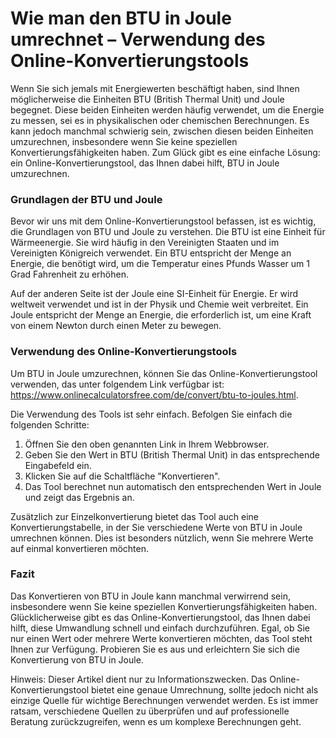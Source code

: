 Wie man den BTU in Joule umrechnet – Verwendung des Online-Konvertierungstools
==============================================================================

Wenn Sie sich jemals mit Energiewerten beschäftigt haben, sind Ihnen möglicherweise die Einheiten BTU (British Thermal Unit) und Joule begegnet. Diese beiden Einheiten werden häufig verwendet, um die Energie zu messen, sei es in physikalischen oder chemischen Berechnungen. Es kann jedoch manchmal schwierig sein, zwischen diesen beiden Einheiten umzurechnen, insbesondere wenn Sie keine speziellen Konvertierungsfähigkeiten haben. Zum Glück gibt es eine einfache Lösung: ein Online-Konvertierungstool, das Ihnen dabei hilft, BTU in Joule umzurechnen.

### Grundlagen der BTU und Joule

Bevor wir uns mit dem Online-Konvertierungstool befassen, ist es wichtig, die Grundlagen von BTU und Joule zu verstehen. Die BTU ist eine Einheit für Wärmeenergie. Sie wird häufig in den Vereinigten Staaten und im Vereinigten Königreich verwendet. Ein BTU entspricht der Menge an Energie, die benötigt wird, um die Temperatur eines Pfunds Wasser um 1 Grad Fahrenheit zu erhöhen.

Auf der anderen Seite ist der Joule eine SI-Einheit für Energie. Er wird weltweit verwendet und ist in der Physik und Chemie weit verbreitet. Ein Joule entspricht der Menge an Energie, die erforderlich ist, um eine Kraft von einem Newton durch einen Meter zu bewegen.

### Verwendung des Online-Konvertierungstools

Um BTU in Joule umzurechnen, können Sie das Online-Konvertierungstool verwenden, das unter folgendem Link verfügbar ist: <https://www.onlinecalculatorsfree.com/de/convert/btu-to-joules.html>.

Die Verwendung des Tools ist sehr einfach. Befolgen Sie einfach die folgenden Schritte:

1. Öffnen Sie den oben genannten Link in Ihrem Webbrowser.
2. Geben Sie den Wert in BTU (British Thermal Unit) in das entsprechende Eingabefeld ein.
3. Klicken Sie auf die Schaltfläche "Konvertieren".
4. Das Tool berechnet nun automatisch den entsprechenden Wert in Joule und zeigt das Ergebnis an.

Zusätzlich zur Einzelkonvertierung bietet das Tool auch eine Konvertierungstabelle, in der Sie verschiedene Werte von BTU in Joule umrechnen können. Dies ist besonders nützlich, wenn Sie mehrere Werte auf einmal konvertieren möchten.

### Fazit

Das Konvertieren von BTU in Joule kann manchmal verwirrend sein, insbesondere wenn Sie keine speziellen Konvertierungsfähigkeiten haben. Glücklicherweise gibt es das Online-Konvertierungstool, das Ihnen dabei hilft, diese Umwandlung schnell und einfach durchzuführen. Egal, ob Sie nur einen Wert oder mehrere Werte konvertieren möchten, das Tool steht Ihnen zur Verfügung. Probieren Sie es aus und erleichtern Sie sich die Konvertierung von BTU in Joule.

Hinweis: Dieser Artikel dient nur zu Informationszwecken. Das Online-Konvertierungstool bietet eine genaue Umrechnung, sollte jedoch nicht als einzige Quelle für wichtige Berechnungen verwendet werden. Es ist immer ratsam, verschiedene Quellen zu überprüfen und auf professionelle Beratung zurückzugreifen, wenn es um komplexe Berechnungen geht.